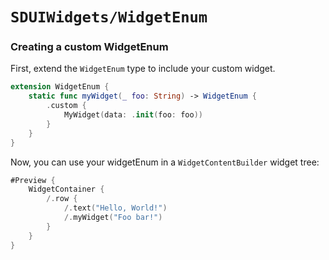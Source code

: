 # ``SDUIWidgets/WidgetEnum``

### Creating a custom WidgetEnum

First, extend the `WidgetEnum` type to include your custom widget.

```swift
extension WidgetEnum {
    static func myWidget(_ foo: String) -> WidgetEnum {
        .custom {
            MyWidget(data: .init(foo: foo))
        }
    }
}
```

Now, you can use your widgetEnum in a ``WidgetContentBuilder`` widget tree:

```swift
#Preview {
    WidgetContainer {
        /.row {
            /.text("Hello, World!")
            /.myWidget("Foo bar!")
        }
    }
}
```
